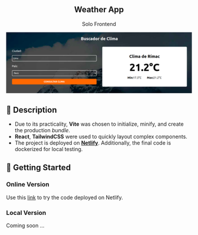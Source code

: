 <div align="center">
  <h2>Weather App</h2>
  <p>
    Solo Frontend
  </p>
  <img src="portada.png"></img>
</div>

## 📜 Description

- Due to its practicality, **Vite** was chosen to initialize, minify, and create the production *bundle*.
- **React**, **TailwindCSS** were used to quickly layout complex components.
- The project is deployed on [**Netlify**](https://sage-cannoli-0f38bd.netlify.app/). Additionally, the final code is dockerized for local testing.

## 🚀 Getting Started

### **Online Version**

Use this [link](https://sage-cannoli-0f38bd.netlify.app/ "Test Demo") to try the code deployed on Netlify.


### **Local Version**
Coming soon ...